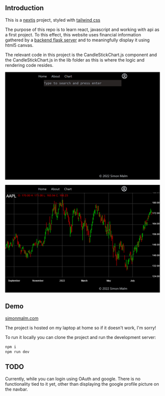 ## Introduction

This is a [nextjs](https://nextjs.org/) project, styled with [tailwind css](https://tailwindcss.com/)

The purpose of this repo is to learn react, javascript and working with api as a first project. To this effect, this website uses financial information gathered by a [backend flask server](https://github.com/a19simma/StockServer) and to meaningfully display it using html5 canvas.

The relevant code in this project is the CandleStickChart.js component and the CandleStickChart.js in the lib folder as this is where the logic and rendering code resides.

![selection](./stockchart_selection.png)

![chart](./stockchart_chart.png)

## Demo

[simonmalm.com](simonmalm.com)

The project is hosted on my laptop at home so if it doesn't work, I'm sorry!

To run it locally you can clone the project and run the development server:

```
npm i
npm run dev
```

## TODO

Currently, while you can login using OAuth and google. There is no functionality tied to it yet, other than displaying the google profile picture on the navbar.
